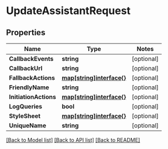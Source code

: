 # UpdateAssistantRequest

## Properties
Name | Type | Notes
------------ | ------------- | -------------
**CallbackEvents** | **string** | [optional] 
**CallbackUrl** | **string** | [optional] 
**FallbackActions** | [**map[string]interface{}**](.md) | [optional] 
**FriendlyName** | **string** | [optional] 
**InitiationActions** | [**map[string]interface{}**](.md) | [optional] 
**LogQueries** | **bool** | [optional] 
**StyleSheet** | [**map[string]interface{}**](.md) | [optional] 
**UniqueName** | **string** | [optional] 

[[Back to Model list]](../README.md#documentation-for-models) [[Back to API list]](../README.md#documentation-for-api-endpoints) [[Back to README]](../README.md)


